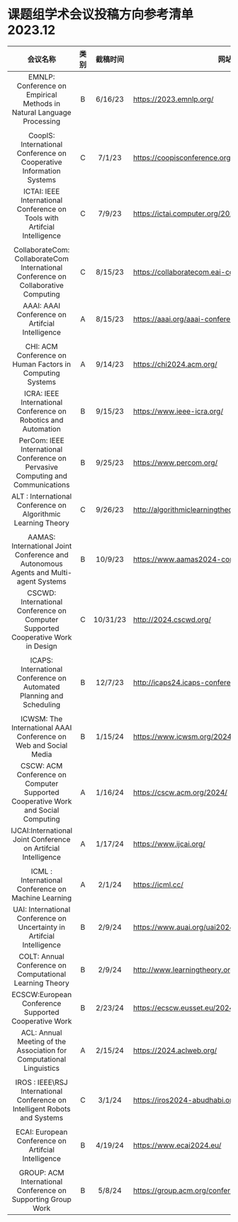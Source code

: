 # 课题组学术会议投稿方向参考清单  2023.12  

|                           会议名称                           | 类别 | 截稿时间 | 网站                                                | 录用率      | 月份 |
| :----------------------------------------------------------: | :--: | :------: | --------------------------------------------------- | ----------- | :--: |
| EMNLP: Conference on Empirical Methods in Natural Language Processing |  B   | 6/16/23  | https://2023.emnlp.org/                             | 2021-23.33% | 6月  |
|                                                              |      |          |                                                     |             |      |
| CoopIS: International Conference on Cooperative Information Systems |  C   |  7/1/23  | https://coopisconference.org/                       | 2019-24.36% | 7月  |
| ICTAI: IEEE International Conference on Tools with Artifcial Intelligence |  C   |  7/9/23  | https://ictai.computer.org/2023                     | 2021-20%    |      |
|                                                              |      |          |                                                     |             |      |
| CollaborateCom: CollaborateCom International Conference on Collaborative Computing |  C   | 8/15/23  | https://collaboratecom.eai-conferences.org/2023/    | N/A         | 8月  |
|       AAAI: AAAI Conference on Artifcial Intelligence        |  A   | 8/15/23  | https://aaai.org/aaai-conference/                   | 2022-14.96% |      |
|                                                              |      |          |                                                     |             |      |
|  CHI: ACM Conference on Human Factors in Computing Systems   |  A   | 9/14/23  | https://chi2024.acm.org/                            | 2022-24.7%  | 9月  |
| ICRA: IEEE International Conference on Robotics and Automation |  B   | 9/15/23  | https://www.ieee-icra.org/                          | 2021-48.01% |      |
| PerCom: IEEE International Conference on Pervasive Computing and Communications |  B   | 9/25/23  | https://www.percom.org/                             | 2022-13.48% |      |
| ALT : International Conference on Algorithmic Learning Theory |  C   | 9/26/23  | http://algorithmiclearningtheory.org/alt2024/       | 2021-29.30% |      |
|                                                              |      |          |                                                     |             |      |
| AAMAS: International Joint Conference and Autonomous Agents and Multi-agent Systems |  B   | 10/9/23  | https://www.aamas2024-conference.auckland.ac.nz/    | 2022-26.99% | 10月 |
| CSCWD: International Conference on Computer Supported Cooperative Work in Design |  C   | 10/31/23 | http://2024.cscwd.org/                              | 2021-69%    |      |
|                                                              |      |          |                                                     |             |      |
| ICAPS: International Conference on Automated Planning and Scheduling |  B   | 12/7/23  | http://icaps24.icaps-conference.org/                | 2021-34.09% | 12月 |
|                                                              |      |          |                                                     |             |      |
| ICWSM: The International AAAI Conference on Web and Social Media |  B   | 1/15/24  | https://www.icwsm.org/2024/index.html/              | N/A         | 1月  |
| CSCW: ACM Conference on Computer Supported Cooperative Work and Social Computing |  A   | 1/16/24  | https://cscw.acm.org/2024/                          | 2019-23.77% |      |
| IJCAI:International Joint Conference on Artifcial Intelligence |  A   | 1/17/24  | https://www.ijcai.org/                              | 2022-15.02% |      |
|                                                              |      |          |                                                     |             |      |
|     ICML : International Conference on Machine Learning      |  A   |  2/1/24  | https://icml.cc/                                    | 2022-21.94% | 2月  |
| UAI: International Conference on Uncertainty in Artifcial Intelligence |  B   |  2/9/24  | https://www.auai.org/uai2024/                       | 2022-32.30% |      |
|   COLT: Annual Conference on Computational Learning Theory   |  B   |  2/9/24  | http://www.learningtheory.org/colt2023              | 2020-30.93% |      |
|     ECSCW:European Conference Supported Cooperative Work     |  B   | 2/23/24  | https://ecscw.eusset.eu/2024/                       | 2019-24.14% |      |
| ACL: Annual Meeting of the Association for Computational Linguistics |  A   | 2/15/24  | https://2024.aclweb.org/                            | 2021-34.84% |      |
|                                                              |      |          |                                                     |             |      |
| IROS : IEEE\RSJ International Conference on Intelligent Robots and Systems |  C   |  3/1/24  | https://iros2024-abudhabi.org/                      | 2018-46.44% | 3月  |
|                                                              |      |          |                                                     |             |      |
|     ECAI: European Conference on Artifcial Intelligence      |  B   | 4/19/24  | https://www.ecai2024.eu/                            | 2020-26.78% | 4月  |
|                                                              |      |          |                                                     |             |      |
| GROUP: ACM International Conference on Supporting Group Work |  B   |  5/8/24  | https://group.acm.org/conferences/group22/index.php | 2020-31.48% | 5月  |
